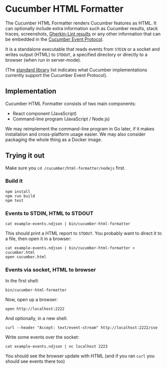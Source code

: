 # Cucumber HTML Formatter

The Cucumber HTML Formatter renders Cucumber features as HTML. It can optionally include
extra information such as Cucumber results, stack traces, screenshots,
[Gherkin-Lint results](../../gherkin-lint/README.md) or any other information that can be embedded
in the [Cucumber Event Protocol](../docs/architecture/event-protocol.md).

It is a standalone executable that reads events from `STDIN` or a socket and
writes output (HTML) to `STDOUT`, a specified directory or directly to a browser
(when run in server-mode).

(The [standard library](../docs/standard-library.adoc#implementations) list indicates
what Cucumber implementations currently support the Cucumber Event Protocol).

## Implementation

Cucumber HTML Formatter consists of two main components:

* React component (JavaScript)
* Command-line program (JavaScript / Node.js)

We may reimplement the command-line program in Go later, if it makes installation
and cross-platform usage easier. We may also consider packaging the whole thing
as a Docker image.

## Trying it out

Make sure you `cd /cucumber/html-formatter/nodejs` first.

### Build it

    npm install
    npm run build
    npm test

### Events to STDIN, HTML to STDOUT

    cat example-events.ndjson | bin/cucumber-html-formatter

This should print a HTML report to `STDOUT`. You probably want to direct it to a file, then
open it in a browser:

    cat example-events.ndjson | bin/cucumber-html-formatter > cucumber.html
    open cucumber.html

### Events via socket, HTML to browser

In the first shell:

    bin/cucumber-html-formatter

Now, open up a browser:

    open http://localhost:2222

And optionally, in a new shell:

    curl --header "Accept: text/event-stream" http://localhost:2222/sse

Write some events over the socket:

    cat example-events.ndjson | nc localhost 2223

You should see the browser update with HTML (and if you ran `curl` you should see events there too)
